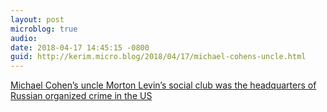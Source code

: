```yaml
---
layout: post
microblog: true
audio: 
date: 2018-04-17 14:45:15 -0800
guid: http://kerim.micro.blog/2018/04/17/michael-cohens-uncle.html
---
```

[Michael Cohen’s uncle Morton Levin’s social club was the headquarters of Russian organized crime in the US](http://talkingpointsmemo.com/edblog/good-grief-cohens-gets-mobbier-the-closer-i-look)
